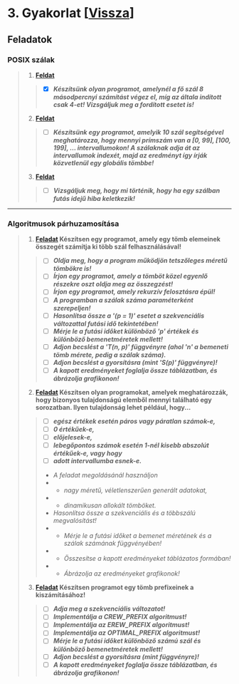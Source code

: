 # 3. Gyakorlat [[Vissza](https://github.com/OraveczJozsef/Miskolci_Egyetem/tree/main/P%C3%A1rhuzamos%20Algoritmusok/Gyakorlati%20Feladatok)]
## Feladatok
### POSIX szálak
> 1. **[Feldat](https://github.com/OraveczJozsef/Miskolci_Egyetem/tree/main/P%C3%A1rhuzamos%20Algoritmusok/Gyakorlati%20Feladatok/3%20Gyakorlat/POSIX%20sz%C3%A1lak/1%20Feladat)**
> > - [x] ***Készítsünk olyan programot, amelynél a fő szál 8 másodpercnyi számítást végez el, míg az általa indított csak 4-et! Vizsgáljuk meg a fordított esetet is!***
> 2. **[Feldat](https://github.com/OraveczJozsef/Miskolci_Egyetem/tree/main/P%C3%A1rhuzamos%20Algoritmusok/Gyakorlati%20Feladatok/3%20Gyakorlat/POSIX%20sz%C3%A1lak/2%20Feladat)**
> > - [ ] ***Készítsünk egy programot, amelyik 10 szál segítségével meghatározza, hogy mennyi prímszám van a [0, 99], [100, 199], … intervallumokon! A szálaknak adja át az intervallumok indexét, majd az eredményt így írják közvetlenül egy globális tömbbe!***
> 3. **[Feldat](https://github.com/OraveczJozsef/Miskolci_Egyetem/tree/main/P%C3%A1rhuzamos%20Algoritmusok/Gyakorlati%20Feladatok/3%20Gyakorlat/POSIX%20sz%C3%A1lak/3%20Feladat)**
> > - [ ] ***Vizsgáljuk meg, hogy mi történik, hogy ha egy szálban futás idejű hiba keletkezik!***
----

### Algoritmusok párhuzamosítása
> 1. **[Feladat](https://github.com/OraveczJozsef/Miskolci_Egyetem/tree/main/P%C3%A1rhuzamos%20Algoritmusok/Gyakorlati%20Feladatok/3%20Gyakorlat/Algoritmusok%20p%C3%A1rhuzamos%C3%ADt%C3%A1sa/1%20Feladat) Készítsen egy programot, amely egy tömb elemeinek összegét számítja ki több szál felhasználásával!**
> > - [ ] ***Oldja meg, hogy a program működjön tetszőleges méretű tömbökre is!***
> > - [ ] ***Írjon egy programot, amely a tömböt közel egyenlő részekre oszt oldja meg az összegzést!***
> > - [ ] ***Írjon egy programot, amely rekurzív felosztásra épül!***
> > - [ ] ***A programban a szálak száma paraméterként szerepeljen!***
> > - [ ] ***Hasonlítsa össze a '(p = 1)' esetet a szekvenciális változattal futási idő tekintetében!***
> > - [ ] ***Mérje le a futási időket különböző 'p' értékek és különböző bemenetméretek mellett!***
> > - [ ] ***Adjon becslést a 'T(n, p)' függvényre (ahol 'n' a bemeneti tömb mérete,  pedig a szálak száma).***
> > - [ ] ***Adjon becslést a gyorsításra (mint 'S(p)' függvényre)!***
> > - [ ] ***A kapott eredményeket foglalja össze táblázatban, és ábrázolja grafikonon!***
> 2. **[Feladat](https://github.com/OraveczJozsef/Miskolci_Egyetem/tree/main/P%C3%A1rhuzamos%20Algoritmusok/Gyakorlati%20Feladatok/3%20Gyakorlat/Algoritmusok%20p%C3%A1rhuzamos%C3%ADt%C3%A1sa/2%20Feladat) Készítsen olyan programokat, amelyek meghatározzák, hogy bizonyos tulajdonságú elemből mennyi található egy sorozatban. Ilyen tulajdonság lehet például, hogy...**
> > - [ ] ***egész értékek esetén páros vagy páratlan számok-e,***
> > - [ ] ***0 értékűek-e,***
> > - [ ] ***előjelesek-e,***
> > - [ ] ***lebegőpontos számok esetén 1-nél kisebb abszolút értékűek-e, vagy hogy***
> > - [ ] ***adott intervallumba esnek-e.***
> > - *A feladat megoldásánál használjon*
> > - - *nagy méretű, véletlenszerűen generált adatokat,*
> > - - *dinamikusan allokált tömböket.*
> > - *Hasonlítsa össze a szekvenciális és a többszálú megvalósítást!*
> > - - *Mérje le a futási időket a bemenet méretének és a szálak számának függvényében!*
> > - - *Összesítse a kapott eredményeket táblázatos formában!*
> > - - *Ábrázolja az eredményeket grafikonok!*
> 3. **[Feladat](https://github.com/OraveczJozsef/Miskolci_Egyetem/tree/main/P%C3%A1rhuzamos%20Algoritmusok/Gyakorlati%20Feladatok/3%20Gyakorlat/Algoritmusok%20p%C3%A1rhuzamos%C3%ADt%C3%A1sa/3%20Feladat) Készítsen programot egy tömb prefixeinek a kiszámításához!**
> > - [ ] ***Adja meg a szekvenciális változatot!***
> > - [ ] ***Implementálja a CREW_PREFIX algoritmust!***
> > - [ ] ***Implementálja az EREW_PREFIX algoritmust!***
> > - [ ] ***Implementálja az OPTIMAL_PREFIX algoritmust!***
> > - [ ] ***Mérje le a futási időket különböző számú szál és különböző bemenetméretek mellett!***
> > - [ ] ***Adjon becslést a gyorsításra (mint  függvényre)!***
> > - [ ] ***A kapott eredményeket foglalja össze táblázatban, és ábrázolja grafikonon!***